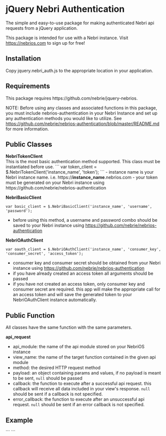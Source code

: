 # jQuery Nebri Authentication

The simple and easy-to-use package for making authenticated Nebri api requests from a jQuery application.

This package is intended for use with a Nebri instance. Visit https://nebrios.com to sign up for free!

<h2>Installation</h2>
Copy jquery.nebri_auth.js to the appropriate location in your application.

<h2>Requirements</h2>
This package requires https://github.com/nebrie/jquery-nebrios.

NOTE: Before using any classes and associated functions in this package, you must include nebrios-authentication in your Nebri Instance and set up any authentication methods you would like to utilize. See https://github.com/nebrie/nebrios-authentication/blob/master/README.md for more information.

<h2>Public Classes</h2>
<strong>NebriTokenClient</strong><br>
This is the most basic authentication method supported. This class must be instantiated before use.
```
var token_client = $.NebriTokenClient('instance_name', 'token');
```
- instance name is your Nebri instance name. i.e. https://<strong>instance_name</strong>.nebrios.com
- your token must be generated on your Nebri instance using https://github.com/nebrie/nebrios-authentication

<strong>NebriBasicClient</strong>
```
var basic_client = $.NebriBasicClient('instance_name', 'username', 'password');
```
- before using this method, a username and password combo should be saved to your Nebri instance using https://github.com/nebrie/nebrios-authentication

<strong>NebriOAuthClient</strong>
```
var oauth_client = $.NebriOAuthClient('instance_name', 'consumer_key', 'consumer_secret', 'access_token');
```
- consumer key and consumer secret should be obtained from your Nebri instance using https://github.com/nebrie/nebrios-authentication
- if you have already created an access token all arguments should be passed
- if you have not created an access token, only consumer key and consumer secret are required. this app will make the appropriate call for an access token and will save the generated token to your NebriOAuthClient instance automatically.

<h2>Public Function</h2>
All classes have the same function with the same parameters.

<strong>api_request</strong>

- api_module: the name of the api module stored on your NebriOS instance
- view_name: the name of the target function contained in the given api module
- method: the desired HTTP request method
- payload: an object containing params and values, if no payload is meant to be sent, `null` should be passed
- callback: the function to execute after a successful api request. this callback will receive all data included in your view's response. `null` should be sent if a callback is not specified.
- error_callback: the function to execute after an unsuccessful api request. `null` should be sent if an error callback is not specified.

<h2>Example</h2>
```
<script src="js/jquery.nebri.js"></script>
<script src="js/jquery.nebri_auth.js"></script>
<script type="text/javascript">
    var token_client = new $.NebriTokenClient("instance_name", "token");
    token_client.api_request("nebrios_authentication", "token_auth_endpoint", "POST", {'key': 'value'}, function(data){
        console.log(data);
    });
    var basic_client = new $.NebriBasicClient("instance_name", "username", "password");
    basic_client.api_request("nebrios_authentication", "basic_auth_endpoint", "POST", null, function(data){
        console.log(data);
    });
    var oauth_client = new $.NebriOAuthClient("instance_name", "consumer_key", "consumer_secret", "access_token");
    oauth_client.api_request("nebrios_authentication", "oauth_endpoint", "POST", null, function(data){
        console.log(data);
    });
    var oauth_client_no_token = new $.NebriOAuthClient("instance_name", "consumer_key", "consumer_secret");
    oauth_client.api_request("nebrios_authentication", "oauth_endpoint", "POST", null, function(data){
        console.log(data);
    }, function(error){
        console.log(error)
    });
</script>
```
